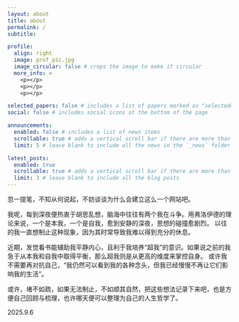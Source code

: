 ```yaml
---
layout: about
title: about
permalink: /
subtitle: 

profile:
  align: right
  image: prof_pic.jpg
  image_circular: false # crops the image to make it circular
  more_info: >
    <p></p>
    <p></p>
    <p></p>

selected_papers: false # includes a list of papers marked as "selected={true}"
social: false # includes social icons at the bottom of the page

announcements:
  enabled: false # includes a list of news items
  scrollable: true # adds a vertical scroll bar if there are more than 3 news items
  limit: 5 # leave blank to include all the news in the `_news` folder

latest_posts:
  enabled: true
  scrollable: true # adds a vertical scroll bar if there are more than 3 new posts items
  limit: 3 # leave blank to include all the blog posts
---
```


忽一提笔，不知从何说起，不妨谈谈为什么会建立这么一个网站吧。

我呢，每到深夜便热衷于胡思乱想，脑海中往往有两个我在斗争。用弗洛伊德的理论来说，一个是本我，一个是自我，愈到安静的深夜，思想的碰撞愈剧烈。
以往的我一直想制止这种现象，因为其时常导致我难以得到充分的休息。

近期，发觉看书能辅助我平静内心，且利于我培养“超我”的意识。如果说之前的我急于从本我和自我中取得平衡，那么超我则是从更高的维度来掌控自身。
或许我不需要再对抗自己，“我仍然可以看到我的各种念头，但我已经慢慢不再让它们影响我的生活”。

或许，堵不如疏，如果无法制止，不如顺其自然，把这些想法记录下来吧，也是方便自己回顾与梳理，也许哪天便可以整理为自己的人生哲学了。

2025.9.6

<br>
<br>

<div style="text-align: center; margin: 20px 0;">
  <div style="display: inline-block; width: 80%;">
    <script type="text/javascript" id="mapmyvisitors" src="//mapmyvisitors.com/map.js?d=80XHRR2GjN7QfdgD91sHVT6XrNeDgCDPv31jTTdDTyw&cl=ffffff&w=a"></script>
  </div>
</div>

<br>
<br>
